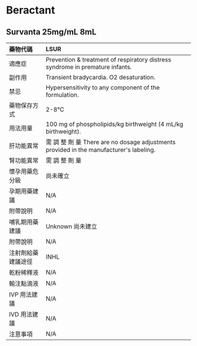 # Beractant

## Survanta 25mg/mL 8mL

| 藥物代碼 | LSUR |
| :--- | :--- |
| 適應症 | Prevention & treatment of respiratory distress syndrome in premature infants. |
| 副作用 | Transient bradycardia. O2 desaturation. |
| 禁忌 | Hypersensitivity to any component of the formulation. |
| 藥物保存方式 | 2-8℃ |
| 用法用量 | 100 mg of phospholipids/kg birthweight \(4 mL/kg birthweight\). |
| 肝功能異常 | 需 調 整 劑 量  There are no dosage adjustments provided in the manufacturer's labeling. |
| 腎功能異常 | 需 調 整 劑 量 |
| 懷孕用藥危分級 | 尚未確立 |
| 孕期用藥建議 | N/A |
| 附帶說明 | N/A |
| 哺乳期用藥建議 | Unknown 尚未建立 |
| 附帶說明 | N/A |
| 注射劑給藥建議途徑 | INHL |
| 乾粉稀釋液 | N/A |
| 輸注點滴液 | N/A |
| IVP 用法建議 | N/A |
| IVD 用法建議 | N/A |
| 注意事項 | N/A |

